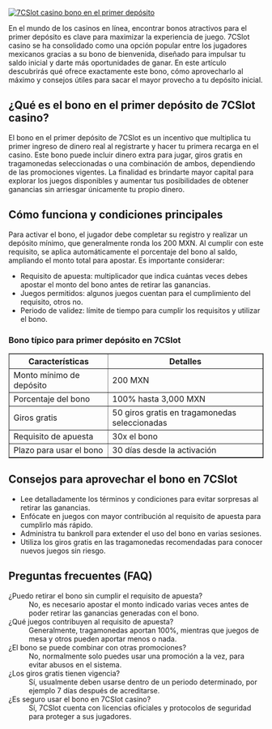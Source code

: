 [![7CSlot casino bono en el primer depósito](https://123-caf.pages.dev/gitsignup.png)](https://vrmoo.ru/Bt82HjjY)

<div>     <p>En el mundo de los casinos en línea, encontrar bonos atractivos para el primer depósito es clave para maximizar la experiencia de juego. 7CSlot casino se ha consolidado como una opción popular entre los jugadores mexicanos gracias a su bono de bienvenida, diseñado para impulsar tu saldo inicial y darte más oportunidades de ganar. En este artículo descubrirás qué ofrece exactamente este bono, cómo aprovecharlo al máximo y consejos útiles para sacar el mayor provecho a tu depósito inicial.</p>      <h2>¿Qué es el bono en el primer depósito de 7CSlot casino?</h2>   <p>El bono en el primer depósito de 7CSlot es un incentivo que multiplica tu primer ingreso de dinero real al registrarte y hacer tu primera recarga en el casino. Este bono puede incluir dinero extra para jugar, giros gratis en tragamonedas seleccionadas o una combinación de ambos, dependiendo de las promociones vigentes. La finalidad es brindarte mayor capital para explorar los juegos disponibles y aumentar tus posibilidades de obtener ganancias sin arriesgar únicamente tu propio dinero.</p>      <h2>Cómo funciona y condiciones principales</h2>   <p>Para activar el bono, el jugador debe completar su registro y realizar un depósito mínimo, que generalmente ronda los 200 MXN. Al cumplir con este requisito, se aplica automáticamente el porcentaje del bono al saldo, ampliando el monto total para apostar. Es importante considerar:</p>   <ul>     <li>Requisito de apuesta: multiplicador que indica cuántas veces debes apostar el monto del bono antes de retirar las ganancias.</li>     <li>Juegos permitidos: algunos juegos cuentan para el cumplimiento del requisito, otros no.</li>     <li>Periodo de validez: límite de tiempo para cumplir los requisitos y utilizar el bono.</li>   </ul>      <h3>Bono típico para primer depósito en 7CSlot</h3>   <table border="1" cellspacing="0" cellpadding="5">     <thead>       <tr>         <th>Características</th>         <th>Detalles</th>       </tr>     </thead>     <tbody>       <tr>         <td>Monto mínimo de depósito</td>         <td>200 MXN</td>       </tr>       <tr>         <td>Porcentaje del bono</td>         <td>100% hasta 3,000 MXN</td>       </tr>       <tr>         <td>Giros gratis</td>         <td>50 giros gratis en tragamonedas seleccionadas</td>       </tr>       <tr>         <td>Requisito de apuesta</td>         <td>30x el bono</td>       </tr>       <tr>         <td>Plazo para usar el bono</td>         <td>30 días desde la activación</td>       </tr>     </tbody>   </table>      <h2>Consejos para aprovechar el bono en 7CSlot</h2>   <ul>     <li>Lee detalladamente los términos y condiciones para evitar sorpresas al retirar las ganancias.</li>     <li>Enfócate en juegos con mayor contribución al requisito de apuesta para cumplirlo más rápido.</li>     <li>Administra tu bankroll para extender el uso del bono en varias sesiones.</li>     <li>Utiliza los giros gratis en las tragamonedas recomendadas para conocer nuevos juegos sin riesgo.</li>   </ul>      <h2>Preguntas frecuentes (FAQ)</h2>   <dl>     <dt>¿Puedo retirar el bono sin cumplir el requisito de apuesta?</dt>     <dd>No, es necesario apostar el monto indicado varias veces antes de poder retirar las ganancias generadas con el bono.</dd>          <dt>¿Qué juegos contribuyen al requisito de apuesta?</dt>     <dd>Generalmente, tragamonedas aportan 100%, mientras que juegos de mesa y otros pueden aportar menos o nada.</dd>          <dt>¿El bono se puede combinar con otras promociones?</dt>     <dd>No, normalmente solo puedes usar una promoción a la vez, para evitar abusos en el sistema.</dd>          <dt>¿Los giros gratis tienen vigencia?</dt>     <dd>Sí, usualmente deben usarse dentro de un periodo determinado, por ejemplo 7 días después de acreditarse.</dd>          <dt>¿Es seguro usar el bono en 7CSlot casino?</dt>     <dd>Sí, 7CSlot cuenta con licencias oficiales y protocolos de seguridad para proteger a sus jugadores.</dd>   </dl>   </div>